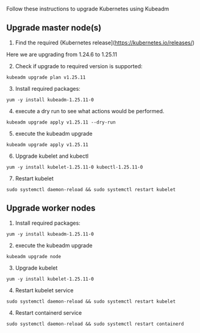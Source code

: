 Follow these instructions to upgrade Kubernetes using Kubeadm

## Upgrade master node(s)

1. Find the required {Kubernetes release](https://kubernetes.io/releases/)

Here we are upgrading from 1.24.6 to 1.25.11

2. Check if upgrade to required version is supported:

```
kubeadm upgrade plan v1.25.11
```

3. Install required packages:

```
yum -y install kubeadm-1.25.11-0
```

4. execute a dry run to see what actions would be performed.

```
kubeadm upgrade apply v1.25.11 --dry-run
```

5. execute the kubeadm upgrade

```
kubeadm upgrade apply v1.25.11
```

6. Upgrade kubelet and kubectl

```
yum -y install kubelet-1.25.11-0 kubectl-1.25.11-0
```

7. Restart kubelet

```
sudo systemctl daemon-reload && sudo systemctl restart kubelet
```

## Upgrade worker nodes

1. Install required packages:

```
yum -y install kubeadm-1.25.11-0
```

2. execute the kubeadm upgrade

```
kubeadm upgrade node
```

3. Upgrade kubelet

```
yum -y install kubelet-1.25.11-0
```

4. Restart kubelet service

```
sudo systemctl daemon-reload && sudo systemctl restart kubelet
```

4. Restart containerd service

```
sudo systemctl daemon-reload && sudo systemctl restart containerd
```